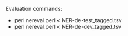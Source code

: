 Evaluation commands: 
- perl nereval.perl < NER-de-test_tagged.tsv
- perl nereval.perl < NER-de-dev_tagged.tsv


